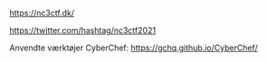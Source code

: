 https://nc3ctf.dk/

https://twitter.com/hashtag/nc3ctf2021

Anvendte værktøjer
CyberChef: https://gchq.github.io/CyberChef/
